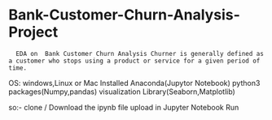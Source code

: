 # Bank-Customer-Churn-Analysis-Project
      EDA on  Bank Customer Churn Analysis Churner is generally defined as a customer who stops using a product or service for a given period of time.
 OS: windows,Linux or Mac 
 Installed Anaconda(Jupytor Notebook)
 python3 packages(Numpy,pandas)
 visualization Library(Seaborn,Matplotlib)

so:- clone / Download the ipynb file upload in Jupyter Notebook Run
